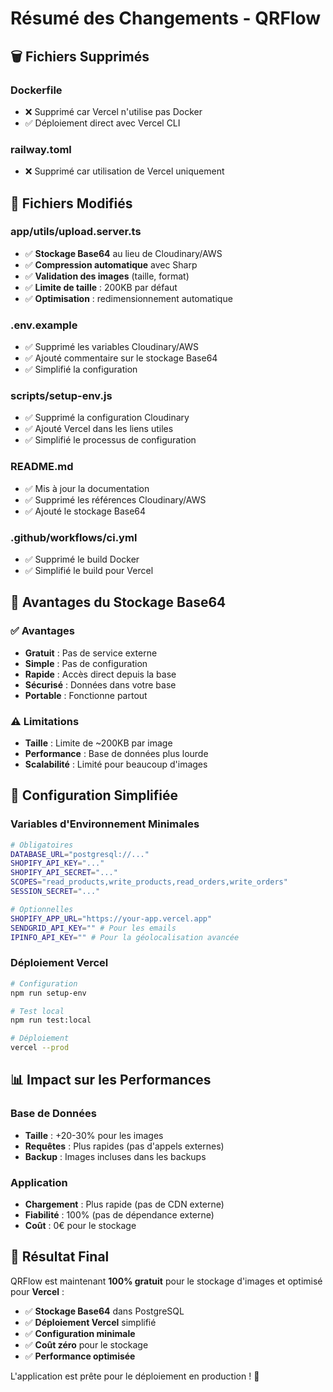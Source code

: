 # Résumé des Changements - QRFlow

## 🗑️ **Fichiers Supprimés**

### **Dockerfile**

- ❌ Supprimé car Vercel n'utilise pas Docker
- ✅ Déploiement direct avec Vercel CLI

### **railway.toml**

- ❌ Supprimé car utilisation de Vercel uniquement

## 🔄 **Fichiers Modifiés**

### **app/utils/upload.server.ts**

- ✅ **Stockage Base64** au lieu de Cloudinary/AWS
- ✅ **Compression automatique** avec Sharp
- ✅ **Validation des images** (taille, format)
- ✅ **Limite de taille** : 200KB par défaut
- ✅ **Optimisation** : redimensionnement automatique

### **.env.example**

- ✅ Supprimé les variables Cloudinary/AWS
- ✅ Ajouté commentaire sur le stockage Base64
- ✅ Simplifié la configuration

### **scripts/setup-env.js**

- ✅ Supprimé la configuration Cloudinary
- ✅ Ajouté Vercel dans les liens utiles
- ✅ Simplifié le processus de configuration

### **README.md**

- ✅ Mis à jour la documentation
- ✅ Supprimé les références Cloudinary/AWS
- ✅ Ajouté le stockage Base64

### **.github/workflows/ci.yml**

- ✅ Supprimé le build Docker
- ✅ Simplifié le build pour Vercel

## 🎯 **Avantages du Stockage Base64**

### **✅ Avantages**

- **Gratuit** : Pas de service externe
- **Simple** : Pas de configuration
- **Rapide** : Accès direct depuis la base
- **Sécurisé** : Données dans votre base
- **Portable** : Fonctionne partout

### **⚠️ Limitations**

- **Taille** : Limite de ~200KB par image
- **Performance** : Base de données plus lourde
- **Scalabilité** : Limité pour beaucoup d'images

## 🚀 **Configuration Simplifiée**

### **Variables d'Environnement Minimales**

```bash
# Obligatoires
DATABASE_URL="postgresql://..."
SHOPIFY_API_KEY="..."
SHOPIFY_API_SECRET="..."
SCOPES="read_products,write_products,read_orders,write_orders"
SESSION_SECRET="..."

# Optionnelles
SHOPIFY_APP_URL="https://your-app.vercel.app"
SENDGRID_API_KEY="" # Pour les emails
IPINFO_API_KEY="" # Pour la géolocalisation avancée
```

### **Déploiement Vercel**

```bash
# Configuration
npm run setup-env

# Test local
npm run test:local

# Déploiement
vercel --prod
```

## 📊 **Impact sur les Performances**

### **Base de Données**

- **Taille** : +20-30% pour les images
- **Requêtes** : Plus rapides (pas d'appels externes)
- **Backup** : Images incluses dans les backups

### **Application**

- **Chargement** : Plus rapide (pas de CDN externe)
- **Fiabilité** : 100% (pas de dépendance externe)
- **Coût** : 0€ pour le stockage

## 🎉 **Résultat Final**

QRFlow est maintenant **100% gratuit** pour le stockage d'images et optimisé pour **Vercel** :

- ✅ **Stockage Base64** dans PostgreSQL
- ✅ **Déploiement Vercel** simplifié
- ✅ **Configuration minimale**
- ✅ **Coût zéro** pour le stockage
- ✅ **Performance optimisée**

L'application est prête pour le déploiement en production ! 🚀








